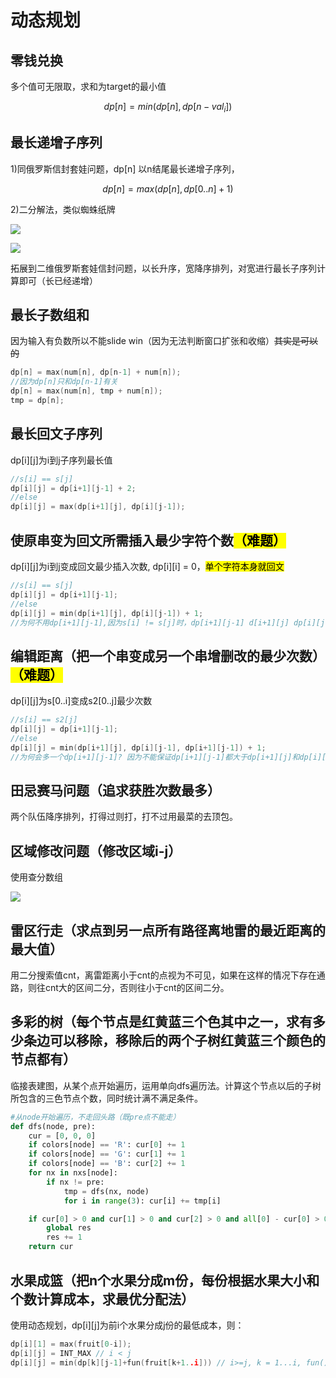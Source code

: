 # 动态规划

## 零钱兑换

多个值可无限取，求和为target的最小值

$$
dp[n] = min(dp[n], dp[n-val_i])
$$

## 最长递增子序列

1)同俄罗斯信封套娃问题，dp[n] 以n结尾最长递增子序列，

$$
dp[n]=max(dp[n], dp[0..n] + 1)
$$

2)二分解法，类似蜘蛛纸牌

![](/Users/liuting/Library/Application%20Support/marktext/images/2023-04-04-14-49-21-image.png)

![](/Users/liuting/Library/Application%20Support/marktext/images/2023-04-04-14-50-24-image.png)

拓展到二维俄罗斯套娃信封问题，以长升序，宽降序排列，对宽进行最长子序列计算即可（长已经递增）

## 最长子数组和

因为输入有负数所以不能slide win（因为无法判断窗口扩张和收缩）~~其实是可以的~~

```cpp
dp[n] = max(num[n], dp[n-1] + num[n]);
//因为dp[n]只和dp[n-1]有关
dp[n] = max(num[n], tmp + num[n]);
tmp = dp[n];
```

## 最长回文子序列

dp[i][j]为i到j子序列最长值

```cpp
//s[i] == s[j]
dp[i][j] = dp[i+1][j-1] + 2;
//else
dp[i][j] = max(dp[i+1][j], dp[i][j-1]);
```

## 使原串变为回文所需插入最少字符个数<mark>（难题）</mark>

dp[i][j]为i到j变成回文最少插入次数, dp[i][i] = 0，<mark>单个字符本身就回文<mark>

```cpp
//s[i] == s[j]
dp[i][j] = dp[i+1][j-1];
//else
dp[i][j] = min(dp[i+1][j], dp[i][j-1]) + 1;
//为何不用dp[i+1][j-1],因为s[i] != s[j]时，dp[i+1][j-1] d[i+1][j] dp[i][j-1](存疑)
```

## 编辑距离（把一个串变成另一个串增删改的最少次数）<mark>（难题） </mark>

dp[i][j]为s[0..i]变成s2[0..j]最少次数

```cpp
//s[i] == s2[j]
dp[i][j] = dp[i+1][j-1];
//else
dp[i][j] = min(dp[i+1][j], dp[i][j-1], dp[i+1][j-1]) + 1;
//为何会多一个dp[i+1][j-1]? 因为不能保证dp[i+1][j-1]都大于dp[i+1][j]和dp[i][j-1]（存疑）
```

## 田忌赛马问题（追求获胜次数最多）

两个队伍降序排列，打得过则打，打不过用最菜的去顶包。

## 区域修改问题（修改区域i-j）

使用查分数组

![](/Users/liuting/Library/Application%20Support/marktext/images/2023-04-06-16-43-26-image.png)

## 雷区行走（求点到另一点所有路径离地雷的最近距离的最大值）

用二分搜索值cnt，离雷距离小于cnt的点视为不可见，如果在这样的情况下存在通路，则往cnt大的区间二分，否则往小于cnt的区间二分。

## 多彩的树（每个节点是红黄蓝三个色其中之一，求有多少条边可以移除，移除后的两个子树红黄蓝三个颜色的节点都有）

临接表建图，从某个点开始遍历，运用单向dfs遍历法。计算这个节点以后的子树所包含的三色节点个数，同时统计满不满足条件。

```python
#从node开始遍历，不走回头路（既pre点不能走）
def dfs(node, pre):
    cur = [0, 0, 0]
    if colors[node] == 'R': cur[0] += 1
    if colors[node] == 'G': cur[1] += 1
    if colors[node] == 'B': cur[2] += 1
    for nx in nxs[node]:
        if nx != pre:
            tmp = dfs(nx, node)
            for i in range(3): cur[i] += tmp[i]

    if cur[0] > 0 and cur[1] > 0 and cur[2] > 0 and all[0] - cur[0] > 0 and all[1] - cur[1] > 0 and all[2] - cur[2] > 0:
        global res
        res += 1
    return cur
```

## 水果成篮（把n个水果分成m份，每份根据水果大小和个数计算成本，求最优分配法）

使用动态规划，dp[i][j]为前i个水果分成j份的最低成本，则：

```cpp
dp[i][1] = max(fruit[0-i]);
dp[i][j] = INT_MAX // i < j
dp[i][j] = min(dp[k][j-1]+fun(fruit[k+1..i])) // i>=j, k = 1...i, fun()为成本函数
```
